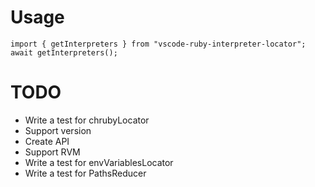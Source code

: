 # Usage

```
import { getInterpreters } from "vscode-ruby-interpreter-locator";
await getInterpreters();
```

# TODO
* Write a test for chrubyLocator
* Support version
* Create API
* Support RVM
* Write a test for envVariablesLocator
* Write a test for PathsReducer
